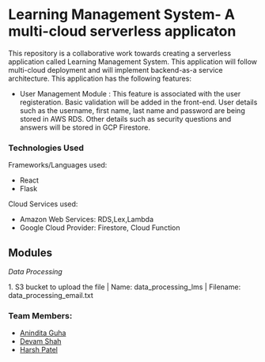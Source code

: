 <h1>Learning Management System- A multi-cloud serverless applicaton</h1>


<p>This repository is a collaborative work towards creating a serverless application called Learning Management System. This application will follow multi-cloud deployment and will implement backend-as-a service architecture. This application has the following features:</p>
<ul>
  <li> User Management Module : This feature is associated with the user registeration. Basic validation will be added in the front-end. User details such as the username, first name, last name and password are being stored in AWS RDS. Other details such as security questions and answers will be stored in GCP Firestore. </li>
 </ul>
 
<h3>Technologies Used</h3>
<p>Frameworks/Languages used:</p>
<ul>
<li> React </li>
<li> Flask </li>
</ul>
<p>Cloud Services used:</p>
<ul>
<li>Amazon Web Services: RDS,Lex,Lambda</li>
<li>Google Cloud Provider: Firestore, Cloud Function</li>
</ul>

<h2>Modules</h2>
<i><p>Data Processing</p></i>
<p>1. S3 bucket to upload the file | Name: data_processing_lms | Filename: data_processing_email.txt</p>


<h3>Team Members:</h3>
<ul>
<li><a href="https://github.com/AninditaGuha98"> Anindita Guha </li>
<li> Devam Shah </li>
<li><a href="https://github.com/Harshpatel44"> Harsh Patel </li>
 </ul> 
